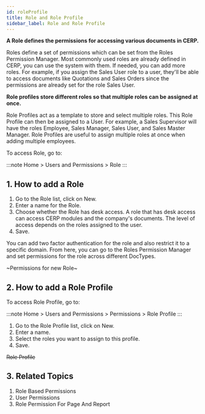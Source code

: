 ```yaml
---
id: roleProfile
title: Role and Role Profile
sidebar_label: Role and Role Profile
---
```


**A Role defines the permissions for accessing various documents in CERP.**

Roles define a set of permissions which can be set from the Roles Permission Manager. Most commonly used roles are already defined in CERP, you can use the system with them. If needed, you can add more roles. For example, if you assign the Sales User role to a user, they'll be able to access documents like Quotations and Sales Orders since the permissions are already set for the role Sales User.

**Role profiles store different roles so that multiple roles can be assigned at once.**

Role Profiles act as a template to store and select multiple roles. This Role Profile can then be assigned to a User. For example, a Sales Supervisor will have the roles Employee, Sales Manager, Sales User, and Sales Master Manager. Role Profiles are useful to assign multiple roles at once when adding multiple employees.

To access Role, go to:

:::note
Home > Users and Permissions > Role
:::

## 1. How to add a Role

1. Go to the Role list, click on New.
1. Enter a name for the Role.
1. Choose whether the Role has desk access. A role that has desk access can access CERP modules and the company's documents. The level of access depends on the roles assigned to the user.
1. Save.

You can add two factor authentication for the role and also restrict it to a specific domain. From here, you can go to the Roles Permission Manager and set permissions for the role across different DocTypes.

~Permissions for new Role~

## 2. How to add a Role Profile

To access Role Profile, go to:

:::note
Home > Users and Permissions > Permissions > Role Profile
:::

1. Go to the Role Profile list, click on New.
1. Enter a name.
1. Select the roles you want to assign to this profile.
1. Save.

~~Role Profile~~

## 3. Related Topics

1. Role Based Permissions
1. User Permissions
1. Role Permission For Page And Report
